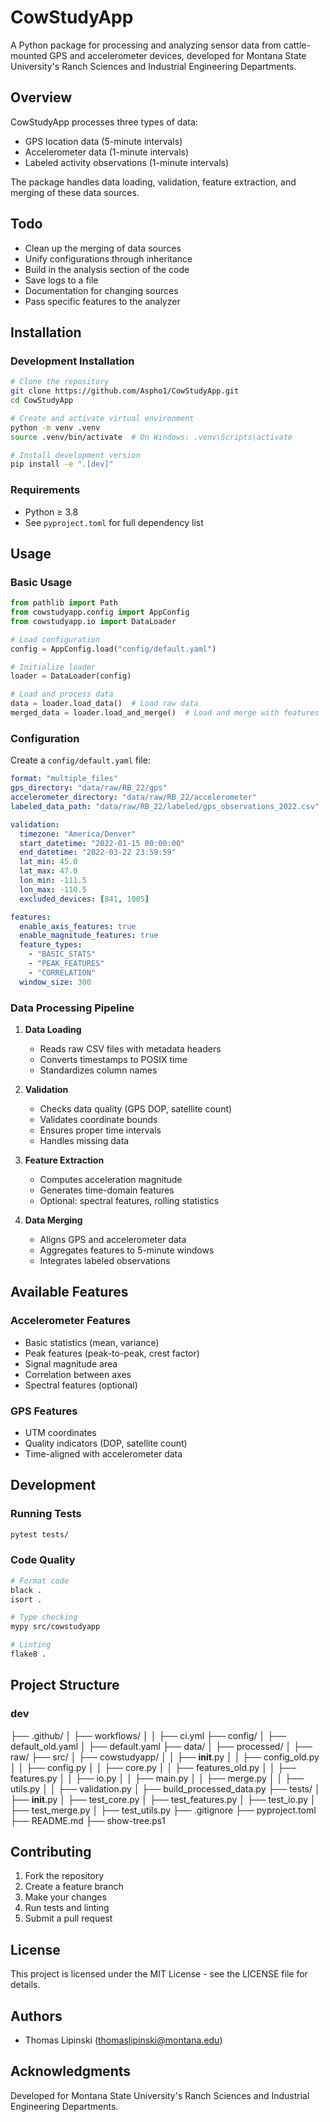 # CowStudyApp

A Python package for processing and analyzing sensor data from cattle-mounted GPS and accelerometer devices, developed for Montana State University's Ranch Sciences and Industrial Engineering Departments.

## Overview

CowStudyApp processes three types of data:
- GPS location data (5-minute intervals)
- Accelerometer data (1-minute intervals)
- Labeled activity observations (1-minute intervals)

The package handles data loading, validation, feature extraction, and merging of these data sources.

## Todo

* Clean up the merging of data sources
* Unify configurations through inheritance 
* Build in the analysis section of the code
* Save logs to a file
* Documentation for changing sources
* Pass specific features to the analyzer

## Installation

### Development Installation
```bash
# Clone the repository
git clone https://github.com/Aspho1/CowStudyApp.git
cd CowStudyApp

# Create and activate virtual environment
python -m venv .venv
source .venv/bin/activate  # On Windows: .venv\Scripts\activate

# Install development version
pip install -e ".[dev]"
```

### Requirements
- Python ≥ 3.8
- See `pyproject.toml` for full dependency list

## Usage

### Basic Usage
```python
from pathlib import Path
from cowstudyapp.config import AppConfig
from cowstudyapp.io import DataLoader

# Load configuration
config = AppConfig.load("config/default.yaml")

# Initialize loader
loader = DataLoader(config)

# Load and process data
data = loader.load_data()  # Load raw data
merged_data = loader.load_and_merge()  # Load and merge with features
```

### Configuration

Create a `config/default.yaml` file:
```yaml
format: "multiple_files"
gps_directory: "data/raw/RB_22/gps"
accelerometer_directory: "data/raw/RB_22/accelerometer"
labeled_data_path: "data/raw/RB_22/labeled/gps_observations_2022.csv"

validation:
  timezone: "America/Denver"
  start_datetime: "2022-01-15 00:00:00"
  end_datetime: "2022-03-22 23:59:59"
  lat_min: 45.0
  lat_max: 47.0
  lon_min: -111.5
  lon_max: -110.5
  excluded_devices: [841, 1005]

features:
  enable_axis_features: true
  enable_magnitude_features: true
  feature_types:
    - "BASIC_STATS"
    - "PEAK_FEATURES"
    - "CORRELATION"
  window_size: 300
```

### Data Processing Pipeline

1. **Data Loading**
   - Reads raw CSV files with metadata headers
   - Converts timestamps to POSIX time
   - Standardizes column names

2. **Validation**
   - Checks data quality (GPS DOP, satellite count)
   - Validates coordinate bounds
   - Ensures proper time intervals
   - Handles missing data

3. **Feature Extraction**
   - Computes acceleration magnitude
   - Generates time-domain features
   - Optional: spectral features, rolling statistics

4. **Data Merging**
   - Aligns GPS and accelerometer data
   - Aggregates features to 5-minute windows
   - Integrates labeled observations

## Available Features

### Accelerometer Features
- Basic statistics (mean, variance)
- Peak features (peak-to-peak, crest factor)
- Signal magnitude area
- Correlation between axes
- Spectral features (optional)

### GPS Features
- UTM coordinates
- Quality indicators (DOP, satellite count)
- Time-aligned with accelerometer data

## Development

### Running Tests
```bash
pytest tests/
```

### Code Quality
```bash
# Format code
black .
isort .

# Type checking
mypy src/cowstudyapp

# Linting
flake8 .
```

## Project Structure

### dev

├── .github/
│   ├── workflows/
│   │   ├── ci.yml
├── config/
│   ├── default_old.yaml
│   ├── default.yaml
├── data/
│   ├── processed/
│   ├── raw/
├── src/
│   ├── cowstudyapp/
│   │   ├── __init__.py
│   │   ├── config_old.py
│   │   ├── config.py
│   │   ├── core.py
│   │   ├── features_old.py
│   │   ├── features.py
│   │   ├── io.py
│   │   ├── main.py
│   │   ├── merge.py
│   │   ├── utils.py
│   │   ├── validation.py
│   ├── build_processed_data.py
├── tests/
│   ├── __init__.py
│   ├── test_core.py
│   ├── test_features.py
│   ├── test_io.py
│   ├── test_merge.py
│   ├── test_utils.py
├── .gitignore
├── pyproject.toml
├── README.md
├── show-tree.ps1

## Contributing

1. Fork the repository
2. Create a feature branch
3. Make your changes
4. Run tests and linting
5. Submit a pull request

## License

This project is licensed under the MIT License - see the LICENSE file for details.

## Authors

- Thomas Lipinski (thomaslipinski@montana.edu)

## Acknowledgments

Developed for Montana State University's Ranch Sciences and Industrial Engineering Departments.

